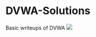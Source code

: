 # DVWA-Solutions
Basic writeups of DVWA
![](https://via.vision/wp-content/uploads/2015/08/damn-vulnerable-web-app.jpg)
